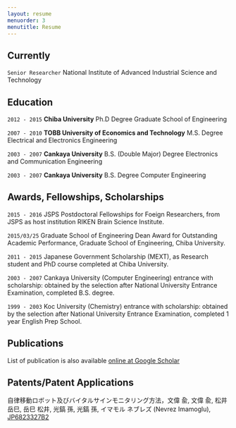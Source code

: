 ```yaml
---
layout: resume
menuorder: 3
menutitle: Resume
---
```

## Currently
`Senior Researcher`
National Institute of Advanced Industrial Science and Technology

## Education

`2012 - 2015`
__Chiba University__
Ph.D Degree 
Graduate School of Engineering

`2007 - 2010`
__TOBB University of Economics and Technology__
M.S. Degree 
Electrical and Electronics Engineering 

`2003 - 2007`
__Cankaya University__
B.S. (Double Major) Degree
Electronics and Communication Engineering 

`2003 - 2007`
__Cankaya University__
B.S. Degree
Computer Engineering 

## Awards, Fellowships, Scholarships

`2015 - 2016`
JSPS Postdoctoral Fellowships for Foeign Researchers, from JSPS as host institution RIKEN Brain Science Institute.

`2015/03/25`
Graduate School of Engineering Dean Award for Outstanding Academic Performance, Graduate School of Engineering, Chiba University.  

`2011 - 2015`
Japanese Government Scholarship (MEXT), as Research student and PhD course completed at Chiba University.

`2003 - 2007`
Cankaya University (Computer Engineering) entrance with scholarship: obtained by the selection after National University Entrance Examination, completed B.S. degree.

`1999 - 2003`
Koc University (Chemistry) entrance with scholarship: obtained by the selection after National University Entrance Examination, completed 1 year English Prep School.


## Publications

List of publication is also available [online at Google Scholar](https://scholar.google.com/citations?hl=en&user=VJgx61MAAAAJ&view_op=list_works&sortby=pubdate)

## Patents/Patent Applications

自律移動ロボット及びバイタルサインモニタリング方法，文偉 兪, 文偉 兪, 松井　岳巳, 岳巳 松井, 光鎬 孫, 光鎬 孫, イマモル ネブレズ (Nevrez Imamoglu), [JP6823327B2](https://www.j-platpat.inpit.go.jp/c1800/PU/JP-6823327/884C019641743B7CFB9F4C8B887139A479B28400C45172A612F82E9D67DE93D1/15/ja)

<!--
### Journals

`1994`
Article Title, Journal Title

`1994`
Article Title, Journal Title

### Books

`1994`
Book Title, Journal Title

`1994`
Book Title, Journal Title


## Presentations

`1994`
Presentation Title, Conference, <a href="https://MyWebsite.tld/presentation1">Link to Presentation</a>


## Occupation

`Current`
__Current Job Title__, Current Employer 

- Task
- Task

`1994-1996`
__Current Job Title__, Current Employer 

- Task
- Task
--!>


<!-- ### Footer

Last updated: April 2023 -->


